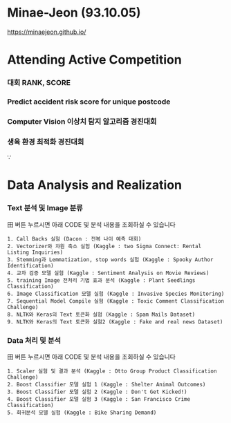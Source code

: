 # Minae-Jeon (93.10.05) #

https://minaejeon.github.io/

# Attending Active Competition

  ###   대회 RANK, SCORE
  
  ###   Predict accident risk score for unique postcode
  
  ###   Computer Vision 이상치 탐지 알고리즘 경진대회
  
  ###   생육 환경 최적화 경진대회
∵

# Data Analysis and Realization 

###   Text 분석 및 Image 분류

  田 버튼 누르시면 아래 CODE 및 분석 내용을 조회하실 수 있습니다

    1. Call Backs 실험 (Dacon : 전복 나이 예측 대회)
    2. Vectorizer와 차원 축소 실험 (Kaggle : two Sigma Connect: Rental Listing Inquiries)
    3. Stemming과 Lemmatization, stop words 실험 (Kaggle : Spooky Author Identification)
    4. 교차 검증 모델 실험 (Kaggle : Sentiment Analysis on Movie Reviews)
    5. training Image 전처리 기법 효과 분석 (Kaggle : Plant Seedlings Classification)
    6. Image Classification 모델 실험 (Kaggle : Invasive Species Monitoring)
    7. Sequential Model Compile 실험 (Kaggle : Toxic Comment Classification Challenge)
    8. NLTK와 Keras의 Text 토큰화 실험 (Kaggle : Spam Mails Dataset)
    9. NLTK와 Keras의 Text 토큰화 실험2 (Kaggle : Fake and real news Dataset)
  
###   Data 처리 및 분석

  田 버튼 누르시면 아래 CODE 및 분석 내용을 조회하실 수 있습니다

    1. Scaler 실험 및 결과 분석 (Kaggle : Otto Group Product Classification Challenge)
    2. Boost Classifier 모델 실험 1 (Kaggle : Shelter Animal Outcomes)
    3. Boost Classifier 모델 실험 2 (Kaggle : Don't Get Kicked!)
    4. Boost Classifier 모델 실험 3 (Kaggle : San Francisco Crime Classification)
    5. 회귀분석 모델 실험 (Kaggle : Bike Sharing Demand)
